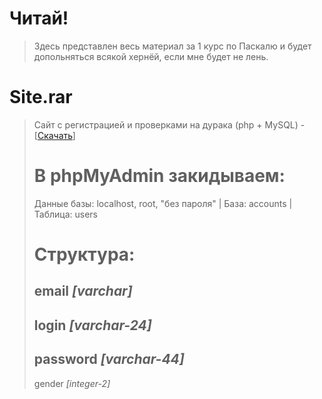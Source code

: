 # Читай!
> Здесь представлен весь материал за 1 курс по Паскалю и будет допольняться всякой хернёй, если мне будет не лень.

# Site.rar 
> Сайт с регистрацией и проверками на дурака (php + MySQL) - [[Скачать](https://github.com/morozovxc/code-pascal/blob/main/Site.rar "Сайт")] 
># В phpMyAdmin закидываем:
> Данные базы: localhost, root, "без пароля" | База: accounts | Таблица: users
># Структура:
> email *[varchar]*
> ---
> login *[varchar-24]*
> ---
> password *[varchar-44]*
> ---
> gender *[integer-2]*
